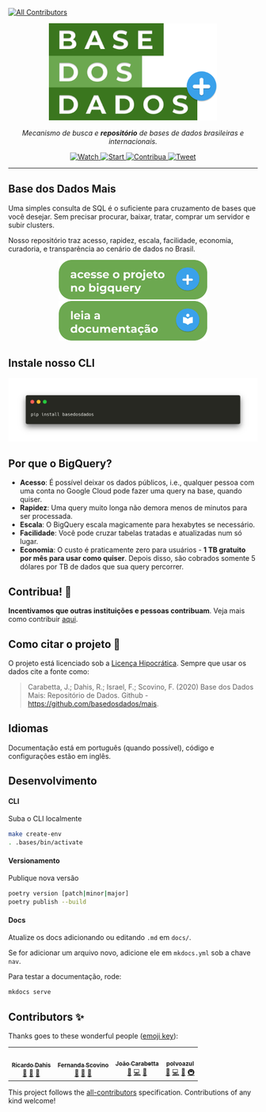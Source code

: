 
<!-- ALL-CONTRIBUTORS-BADGE:START - Do not remove or modify this section -->
[![All Contributors](https://img.shields.io/badge/all_contributors-4-orange.svg?style=flat-square)](#contributors-)
<!-- ALL-CONTRIBUTORS-BADGE:END -->
<!-- Header -->
<p align="center">
  <a href="https://basedosdados.github.io/mais/">
    <img src="docs/images/bdmais_logo.png" width="340" alt="Base dos Dados Mais">
  </a>
</p>


<p align="center">
    <em>Mecanismo de busca e <b>repositório</b> de bases de dados brasileiras e internacionais.</em>
</p>

<p align="center">
  <a href="https://github.com/basedosdados/mais/subscription" target="_blank">
    <img src="https://img.shields.io/github/watchers/basedosdados/mais.svg?style=social" alt="Watch">
  </a>
  <a href="https://github.com/basedosdados/mais/stargazers" target="_blank">
    <img src="https://img.shields.io/github/stars/basedosdados/mais.svg?style=social" alt="Start">
  </a>
  <a href="https://apoia.se/basedosdados" target="_blank">
    <img src="http://img.shields.io/badge/%E2%9D%A4%20Contribua!%EF%B8%8F%20-%20-ff69b4?style=social" alt="Contribua">
  </a>
  </div>
  <a href="https://twitter.com/intent/tweet?text=Baixe%20e%20faça%20queries%20em%20dados%20publicos,%20tratados%20e%20gratuitos%20com%20a%20Base%20dos%20Dados%20Mais%20🔍%20➕:%20https://basedosdados.github.io/mais/%20via%20@basedosdados" target="_blank">
    <img src="https://img.shields.io/twitter/url/https/github.com/jonsn0w/hyde.svg?style=social" alt="Tweet">
  </a>
</p>

---

## Base dos Dados Mais

Uma simples consulta de SQL é o suficiente para cruzamento de bases que
você desejar. Sem precisar procurar, baixar, tratar, comprar um servidor
e subir clusters.

Nosso repositório traz acesso, rapidez, escala, facilidade, economia,
curadoria, e transparência ao cenário de dados no Brasil.


<p align="center" display="inline-block">
  <a href="https://console.cloud.google.com/bigquery?p=basedosdados&page=project" target="_blank">
    <img src="docs/images/bq_button.png" alt="" width="300" display="inline-block" margin="200">
  </a>
  <a href="https://basedosdados.github.io/mais" target="_blank" display="inline-block" margin="200">
    <img src="docs/images/docs_button.png" alt="Start" width="300">
  </a>
</p>

## Instale nosso CLI

[![](docs/images/bdd_install.png)](basedosdados.github.io/mais)


## Por que o BigQuery?

- **Acesso**: É possível deixar os dados públicos, i.e., qualquer
  pessoa com uma conta no Google Cloud pode fazer uma query na base,
  quando quiser.
- **Rapidez**: Uma query muito longa não demora menos de minutos para
  ser processada.
- **Escala**: O BigQuery escala magicamente para hexabytes se necessário.
- **Facilidade**: Você pode cruzar tabelas tratadas e atualizadas num só lugar.
- **Economia**: O custo é praticamente zero para usuários - **1
  TB gratuito por mês para usar como quiser**. Depois disso, são cobrados
  somente 5 dólares por TB de dados que sua query percorrer.

## Contribua! 💚

**Incentivamos que outras instituições e pessoas contribuam**. Veja mais
como contribuir [aqui](https://basedosdados.github.io/mais/github/).

## Como citar o projeto 📝

O projeto está licenciado sob a [Licença Hipocrática](https://firstdonoharm.dev/version/2/1/license.html). Sempre que usar os dados cite a fonte como:

> Carabetta, J.; Dahis, R.; Israel, F.; Scovino, F. (2020) Base dos Dados Mais: Repositório de Dados. Github - https://github.com/basedosdados/mais.

## Idiomas

Documentação está em português (quando possível), código e configurações
estão em inglês.

## Desenvolvimento

#### CLI

Suba o CLI localmente

```sh
make create-env
. .bases/bin/activate
```

#### Versionamento

Publique nova versão

```sh
poetry version [patch|minor|major]
poetry publish --build
```

#### Docs
Atualize os docs adicionando ou editando `.md` em `docs/`.

Se for adicionar um arquivo novo, adicione ele em `mkdocs.yml` sob a chave `nav`.

Para testar a documentação, rode:

```sh
mkdocs serve 
```

## Contributors ✨

Thanks goes to these wonderful people ([emoji key](https://allcontributors.org/docs/en/emoji-key)):

<!-- ALL-CONTRIBUTORS-LIST:START - Do not remove or modify this section -->
<!-- prettier-ignore-start -->
<!-- markdownlint-disable -->
<table>
  <tr>
    <td align="center"><a href="http://www.ricardodahis.com"><img src="https://avatars0.githubusercontent.com/u/6617207?v=4" width="100px;" alt=""/><br /><sub><b>Ricardo Dahis</b></sub></a><br /><a href="#ideas-rdahis" title="Ideas, Planning, & Feedback">🤔</a> <a href="#blog-rdahis" title="Blogposts">📝</a> <a href="https://github.com/basedosdados/mais/pulls?q=is%3Apr+reviewed-by%3Ardahis" title="Reviewed Pull Requests">👀</a></td>
    <td align="center"><a href="https://fernandascovino.github.io/"><img src="https://avatars2.githubusercontent.com/u/20743819?v=4" width="100px;" alt=""/><br /><sub><b>Fernanda Scovino</b></sub></a><br /><a href="#ideas-fernandascovino" title="Ideas, Planning, & Feedback">🤔</a> <a href="https://github.com/basedosdados/mais/commits?author=fernandascovino" title="Documentation">📖</a> <a href="https://github.com/basedosdados/mais/pulls?q=is%3Apr+reviewed-by%3Afernandascovino" title="Reviewed Pull Requests">👀</a></td>
    <td align="center"><a href="https://github.com/JoaoCarabetta"><img src="https://avatars1.githubusercontent.com/u/19963732?v=4" width="100px;" alt=""/><br /><sub><b>João Carabetta</b></sub></a><br /><a href="#ideas-JoaoCarabetta" title="Ideas, Planning, & Feedback">🤔</a> <a href="https://github.com/basedosdados/mais/commits?author=JoaoCarabetta" title="Code">💻</a> <a href="https://github.com/basedosdados/mais/pulls?q=is%3Apr+reviewed-by%3AJoaoCarabetta" title="Reviewed Pull Requests">👀</a></td>
    <td align="center"><a href="https://github.com/polvoazul"><img src="https://avatars2.githubusercontent.com/u/1513181?v=4" width="100px;" alt=""/><br /><sub><b>polvoazul</b></sub></a><br /><a href="#ideas-polvoazul" title="Ideas, Planning, & Feedback">🤔</a> <a href="https://github.com/basedosdados/mais/commits?author=polvoazul" title="Code">💻</a> <a href="https://github.com/basedosdados/mais/pulls?q=is%3Apr+reviewed-by%3Apolvoazul" title="Reviewed Pull Requests">👀</a> <a href="#infra-polvoazul" title="Infrastructure (Hosting, Build-Tools, etc)">🚇</a></td>
  </tr>
</table>

<!-- markdownlint-enable -->
<!-- prettier-ignore-end -->
<!-- ALL-CONTRIBUTORS-LIST:END -->

This project follows the [all-contributors](https://github.com/all-contributors/all-contributors) specification. Contributions of any kind welcome!